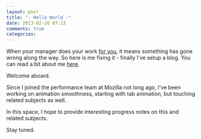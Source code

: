```yaml
---
layout: post
title: "- Hello World -"
date: 2013-02-28 07:13
comments: true
categories: 
---
```

When your manager does your work [for you](http://taras.glek.net/blog/2013/02/22/snappy-number-51-smoothing-tab-animations/), it means something has gone wrong along the way. So here is me fixing it - finally I've setup a blog. You can read a bit about me [here](/about).

Welcome aboard.

Since I joined the performance team at Mozilla not long ago, I've been working on animation smoothness, starting with tab animation, but touching related subjects as well.

In this space, I hope to provide interesting progress notes on this and related subjects.

Stay tuned.